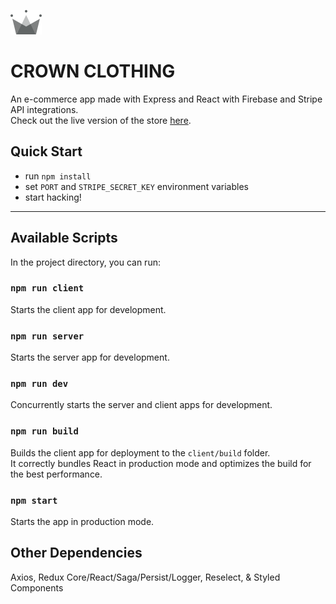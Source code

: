 ![CROWN](https://raw.githubusercontent.com/alevfalse/crown-clothing/master/client/src/assets/crown.png)
# CROWN CLOTHING
An e-commerce app made with Express and React with Firebase and Stripe API integrations.  
Check out the live version of the store [here](https://royal-clothing.herokuapp.com/).

## Quick Start

- run `npm install`
- set `PORT` and `STRIPE_SECRET_KEY` environment variables
- start hacking!

--- 

## Available Scripts

In the project directory, you can run:

### `npm run client`

Starts the client app for development.

### `npm run server`

Starts the server app for development.

### `npm run dev`

Concurrently starts the server and client apps for development.

### `npm run build`

Builds the client app for deployment to the `client/build` folder.<br />
It correctly bundles React in production mode and optimizes the build for the best performance.

### `npm start`

Starts the app in production mode.<br />

## Other Dependencies

Axios, Redux Core/React/Saga/Persist/Logger, Reselect, & Styled Components
